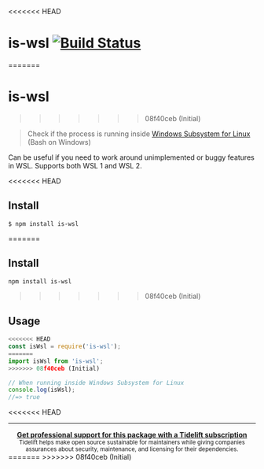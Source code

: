 <<<<<<< HEAD
# is-wsl [![Build Status](https://travis-ci.org/sindresorhus/is-wsl.svg?branch=master)](https://travis-ci.org/sindresorhus/is-wsl)
=======
# is-wsl
>>>>>>> 08f40ceb (Initial)

> Check if the process is running inside [Windows Subsystem for Linux](https://msdn.microsoft.com/commandline/wsl/about) (Bash on Windows)

Can be useful if you need to work around unimplemented or buggy features in WSL. Supports both WSL 1 and WSL 2.

<<<<<<< HEAD

## Install

```
$ npm install is-wsl
```

=======
## Install

```sh
npm install is-wsl
```
>>>>>>> 08f40ceb (Initial)

## Usage

```js
<<<<<<< HEAD
const isWsl = require('is-wsl');
=======
import isWsl from 'is-wsl';
>>>>>>> 08f40ceb (Initial)

// When running inside Windows Subsystem for Linux
console.log(isWsl);
//=> true
```
<<<<<<< HEAD


---

<div align="center">
	<b>
		<a href="https://tidelift.com/subscription/pkg/npm-is-wsl?utm_source=npm-is-wsl&utm_medium=referral&utm_campaign=readme">Get professional support for this package with a Tidelift subscription</a>
	</b>
	<br>
	<sub>
		Tidelift helps make open source sustainable for maintainers while giving companies<br>assurances about security, maintenance, and licensing for their dependencies.
	</sub>
</div>
=======
>>>>>>> 08f40ceb (Initial)
